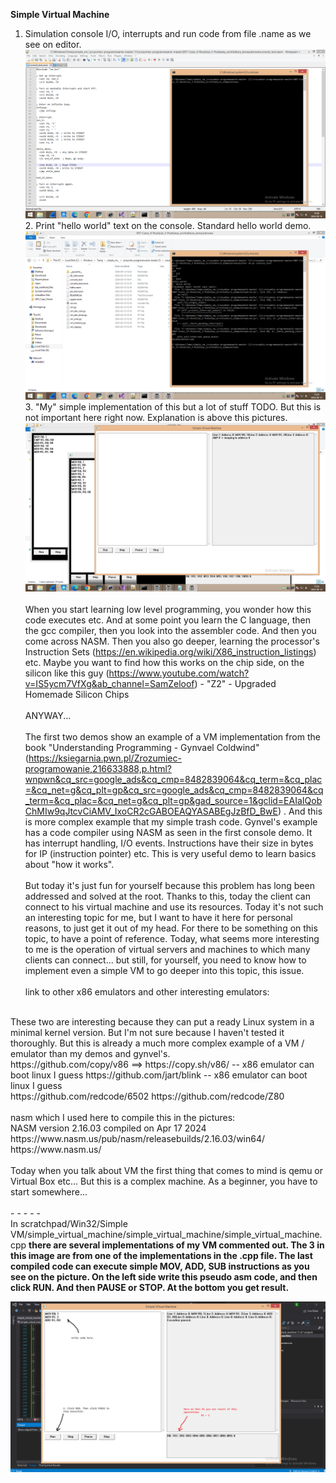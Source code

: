 <b>Simple Virtual Machine</b><br />
1. Simulation console I/O, interrupts and run code from file .name as we see on editor.<br />
![dump](https://github.com/KarolDuracz/scratchpad/blob/main/Win32/Simple%20VM/output_vm_console_test.gif?raw=true)
<br />2. Print "hello world" text on the console. Standard hello world demo. <br />
![dump](https://github.com/KarolDuracz/scratchpad/blob/main/Win32/Simple%20VM/output_vm_hello_world.gif?raw=true)
<br />3. "My" simple implementation of this but a lot of stuff TODO. But this is not important here right now. Explanation is above this pictures. <br />
![dump](https://github.com/KarolDuracz/scratchpad/blob/main/Win32/Simple%20VM/output_simple_vm_win32.gif?raw=true)
<br /><br />
When you start learning low level programming, you wonder how this code executes etc. And at some point you learn the C language, then the gcc compiler, then you look into the assembler code. And then you come across NASM. Then you also go deeper, learning the processor's Instruction Sets (https://en.wikipedia.org/wiki/X86_instruction_listings) etc. Maybe you want to find how this works on the chip side, on the silicon like this guy (https://www.youtube.com/watch?v=IS5ycm7VfXg&ab_channel=SamZeloof) - "Z2" - Upgraded Homemade Silicon Chips
<br /><br />
ANYWAY...
<br /><br />
The first two demos show an example of a VM implementation from the book "Understanding Programming - Gynvael Coldwind" (https://ksiegarnia.pwn.pl/Zrozumiec-programowanie,216633888,p.html?wnpwn&cq_src=google_ads&cq_cmp=8482839064&cq_term=&cq_plac=&cq_net=g&cq_plt=gp&cq_src=google_ads&cq_cmp=8482839064&cq_term=&cq_plac=&cq_net=g&cq_plt=gp&gad_source=1&gclid=EAIaIQobChMIw9qJtcvCiAMV_IxoCR2cGABOEAQYASABEgJzBfD_BwE) . And this is more complex example that my simple trash code. Gynvel's example has a code compiler using NASM as seen in the first console demo. It has interrupt handling, I/O events. Instructions have their size in bytes for IP (instruction pointer) etc. This is very useful demo to learn basics about "how it works".
<br /><br />
But today it's just fun for yourself because this problem has long been addressed and solved at the root. Thanks to this, today the client can connect to his virtual machine and use its resources. Today it's not such an interesting topic for me, but I want to have it here for personal reasons, to just get it out of my head. For there to be something on this topic, to have a point of reference. Today, what seems more interesting to me is the operation of virtual servers and machines to which many clients can connect... but still, for yourself, you need to know how to implement even a simple VM to go deeper into this topic, this issue.
<br /><br />
link to other x86 emulators and other interesting emulators:
<br />
These two are interesting because they can put a ready Linux system in a minimal kernel version. But I'm not sure because I haven't tested it thoroughly. But this is already a much more complex example of a VM / emulator than my demos and gynvel's.
<br />
https://github.com/copy/v86 ==> https://copy.sh/v86/ -- x86 emulator can boot linux I guess
https://github.com/jart/blink -- x86 emulator can boot linux I guess
<br />
https://github.com/redcode/6502
https://github.com/redcode/Z80
<br /><br />
nasm which I used here to compile this in the pictures: <br /> 
NASM version 2.16.03 compiled on Apr 17 2024
https://www.nasm.us/pub/nasm/releasebuilds/2.16.03/win64/
https://www.nasm.us/
<br /><br />
Today when you talk about VM the first thing that comes to mind is qemu or Virtual Box etc... But this is a complex machine. As a beginner, you have to start somewhere...
<br /><br />
 - - - - - 
 <br />
 In scratchpad/Win32/Simple VM/simple_virtual_machine/simple_virtual_machine/simple_virtual_machine.cpp
<b>there are several implementations of my VM commented out. The 3 in this image are from one of the implementations in the .cpp file. The last compiled code can execute simple MOV, ADD, SUB instructions as you see on the picture. On the left side write this pseudo asm code, and then click RUN. And then PAUSE or STOP. At the bottom you get result.<b/>

![dump](https://raw.githubusercontent.com/KarolDuracz/scratchpad/main/Win32/Simple%20VM/54%20-%2014-09-2024%20-%20vm%20cd.png)
